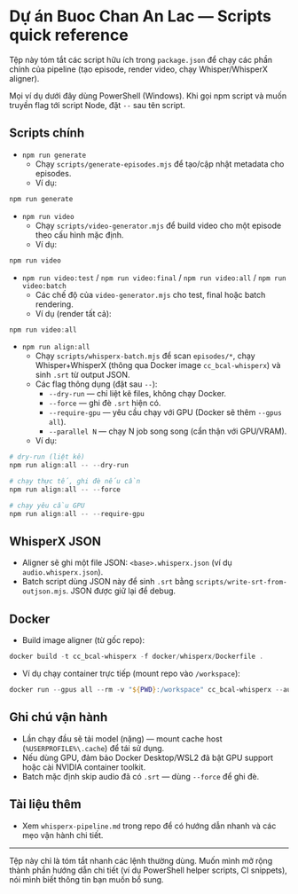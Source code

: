 # Dự án Buoc Chan An Lac — Scripts quick reference

Tệp này tóm tắt các script hữu ích trong `package.json` để chạy các phần chính của pipeline (tạo episode, render video, chạy Whisper/WhisperX aligner).

Mọi ví dụ dưới đây dùng PowerShell (Windows). Khi gọi npm script và muốn truyền flag tới script Node, đặt `--` sau tên script.

## Scripts chính

- `npm run generate`
  - Chạy `scripts/generate-episodes.mjs` để tạo/cập nhật metadata cho episodes.
  - Ví dụ:
```powershell
npm run generate
```

- `npm run video`
  - Chạy `scripts/video-generator.mjs` để build video cho một episode theo cấu hình mặc định.
  - Ví dụ:
```powershell
npm run video
```

- `npm run video:test` / `npm run video:final` / `npm run video:all` / `npm run video:batch`
  - Các chế độ của `video-generator.mjs` cho test, final hoặc batch rendering.
  - Ví dụ (render tất cả):
```powershell
npm run video:all
```

- `npm run align:all`
  - Chạy `scripts/whisperx-batch.mjs` để scan `episodes/*`, chạy Whisper+WhisperX (thông qua Docker image `cc_bcal-whisperx`) và sinh `.srt` từ output JSON.
  - Các flag thông dụng (đặt sau `--`):
    - `--dry-run` — chỉ liệt kê files, không chạy Docker.
    - `--force` — ghi đè `.srt` hiện có.
    - `--require-gpu` — yêu cầu chạy với GPU (Docker sẽ thêm `--gpus all`).
    - `--parallel N` — chạy N job song song (cẩn thận với GPU/VRAM).
  - Ví dụ:
```powershell
# dry-run (liệt kê)
npm run align:all -- --dry-run

# chạy thực tế, ghi đè nếu cần
npm run align:all -- --force

# chạy yêu cầu GPU
npm run align:all -- --require-gpu
```

## WhisperX JSON

- Aligner sẽ ghi một file JSON: `<base>.whisperx.json` (ví dụ `audio.whisperx.json`).
- Batch script dùng JSON này để sinh `.srt` bằng `scripts/write-srt-from-outjson.mjs`. JSON được giữ lại để debug.

## Docker

- Build image aligner (từ gốc repo):
```powershell
docker build -t cc_bcal-whisperx -f docker/whisperx/Dockerfile .
```

- Ví dụ chạy container trực tiếp (mount repo vào `/workspace`):
```powershell
docker run --gpus all --rm -v "${PWD}:/workspace" cc_bcal-whisperx --audio /workspace/episodes/1.tam-nhu-mat-ho/audio.mp3 --output /workspace/episodes/1.tam-nhu-mat-ho/audio.whisperx.json
```

## Ghi chú vận hành

- Lần chạy đầu sẽ tải model (nặng) — mount cache host (`%USERPROFILE%\.cache`) để tái sử dụng.
- Nếu dùng GPU, đảm bảo Docker Desktop/WSL2 đã bật GPU support hoặc cài NVIDIA container toolkit.
- Batch mặc định skip audio đã có `.srt` — dùng `--force` để ghi đè.

## Tài liệu thêm
- Xem `whisperx-pipeline.md` trong repo để có hướng dẫn nhanh và các mẹo vận hành chi tiết.

---
Tệp này chỉ là tóm tắt nhanh các lệnh thường dùng. Muốn mình mở rộng thành phần hướng dẫn chi tiết (ví dụ PowerShell helper scripts, CI snippets), nói mình biết thông tin bạn muốn bổ sung.
